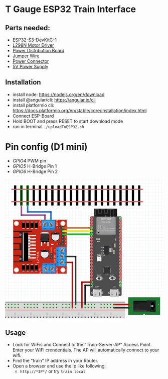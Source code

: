 # T Gauge ESP32 Train Interface
## Parts needed:
* [ESP32-S3-DevKitC-1](https://amzn.to/4aESV0j)
* [L298N Motor Driver](https://amzn.to/3GV3A9p)
* [Power Distribution Board](https://amzn.to/3RVmvqY)
* [Jumper Wire](https://www.amazon.de/Female-Female-Male-Female-Male-Male-Steckbr%C3%BCcken-Drahtbr%C3%BCcken-bunt/dp/B01EV70C78?__mk_de_DE=%C3%85M%C3%85%C5%BD%C3%95%C3%91&crid=11ZJPAH13WTP&keywords=steck+kabel&qid=1703532073&sprefix=steck+kabel%2Caps%2C106&sr=8-5&linkCode=sl1&tag=dante1349-21&linkId=9d7f0c36daeacd3030640a6da1e3fb20&language=de_DE&ref_=as_li_ss_tl)
* [Power Connector](https://amzn.to/3TB5LXm)
* [5V Power Supply](https://amzn.to/41D6kSH)

## Installation
* install node: https://nodejs.org/en/download
* install @angular/cli: https://angular.io/cli
* install platformio cli: https://docs.platformio.org/en/stable/core/installation/index.html
* Connect ESP-Board
* Hold BOOT and press RESET to start download mode
* run in terminal `./uploadToESP32.sh`

# Pin config (D1 mini)
* *GPIO4* PWM pin
* *GPIO5* H-Bridge Pin 1
* *GPIO6* H-Bridge Pin 2

![wiring](assets/train.png)

## Usage
* Look for WiFis and Connect to the "Train-Server-AP" Access Point. Enter your WiFi crendentials. The AP will automatically connect to your wifi.
* Find the "train" IP address in your Router.
* Open a browser and use the ip like following:
  * `http://*IP*/` or try `train.local`
